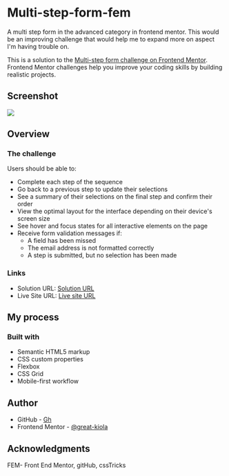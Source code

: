 # Multi-step-form-fem
A multi step form in the advanced category in frontend mentor. This would be an improving challenge that would help me to expand more on aspect I'm having trouble on.

This is a solution to the [Multi-step form challenge on Frontend Mentor](https://www.frontendmentor.io/challenges/multistep-form-YVAnSdqQBJ). Frontend Mentor challenges help you improve your coding skills by building realistic projects. 
  

## Screenshot

![](./screenshot.jpg)

## Overview

### The challenge

Users should be able to:

- Complete each step of the sequence
- Go back to a previous step to update their selections
- See a summary of their selections on the final step and confirm their order
- View the optimal layout for the interface depending on their device's screen size
- See hover and focus states for all interactive elements on the page
- Receive form validation messages if:
  - A field has been missed
  - The email address is not formatted correctly
  - A step is submitted, but no selection has been made


### Links

- Solution URL: [Solution URL](https://your-solution-url.com)
- Live Site URL: [Live site URL](https://your-live-site-url.com)

## My process

### Built with

- Semantic HTML5 markup
- CSS custom properties
- Flexbox
- CSS Grid
- Mobile-first workflow

## Author

- GitHub - [Gh](https://github.com/Great-kiola)
- Frontend Mentor - [@great-kiola](https://www.frontendmentor.io/profile/great-kiola)

## Acknowledgments

FEM- Front End Mentor, gitHub, cssTricks

